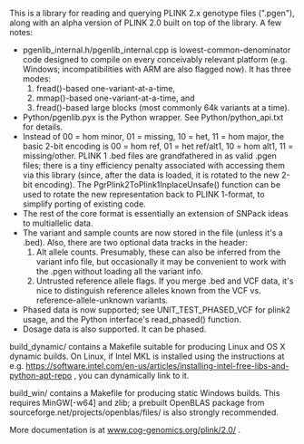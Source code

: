 This is a library for reading and querying PLINK 2.x genotype files (".pgen"),
along with an alpha version of PLINK 2.0 built on top of the library.  A few
notes:

* pgenlib_internal.h/pgenlib_internal.cpp is lowest-common-denominator code
  designed to compile on every conceivably relevant platform (e.g. Windows;
  incompatibilities with ARM are also flagged now).  It has three modes:
    1. fread()-based one-variant-at-a-time,
    2. mmap()-based one-variant-at-a-time, and
    3. fread()-based large blocks (most commonly 64k variants at a time).
* Python/pgenlib.pyx is the Python wrapper.  See Python/python_api.txt for
  details.
* Instead of 00 = hom minor, 01 = missing, 10 = het, 11 = hom major, the basic
  2-bit encoding is 00 = hom ref, 01 = het ref/alt1, 10 = hom alt1,
  11 = missing/other.
  PLINK 1 .bed files are grandfathered in as valid .pgen files; there is a tiny
  efficiency penalty associated with accessing them via this library (since,
  after the data is loaded, it is rotated to the new 2-bit encoding).  The
  PgrPlink2ToPlink1InplaceUnsafe() function can be used to rotate the new
  representation back to PLINK 1-format, to simplify porting of existing code.
* The rest of the core format is essentially an extension of SNPack ideas to
  multiallelic data.
* The variant and sample counts are now stored in the file (unless it's a
  .bed).  Also, there are two optional data tracks in the header:
    1. Alt allele counts.  Presumably, these can also be inferred from the
       variant info file, but occasionally it may be convenient to work with
       the .pgen without loading all the variant info.
    2. Untrusted reference allele flags.  If you merge .bed and VCF data, it's
       nice to distinguish reference alleles known from the VCF vs.
       reference-allele-unknown variants.
* Phased data is now supported; see UNIT_TEST_PHASED_VCF for plink2 usage, and
  the Python interface's read_phased() function.
* Dosage data is also supported.  It can be phased.

build_dynamic/ contains a Makefile suitable for producing Linux and OS X
dynamic builds.  On Linux, if Intel MKL is installed using the instructions at
e.g.
https://software.intel.com/en-us/articles/installing-intel-free-libs-and-python-apt-repo ,
you can dynamically link to it.

build_win/ contains a Makefile for producing static Windows builds.  This
requires MinGW[-w64] and zlib; a prebuilt OpenBLAS package from
sourceforge.net/projects/openblas/files/ is also strongly recommended.

More documentation is at www.cog-genomics.org/plink/2.0/ .